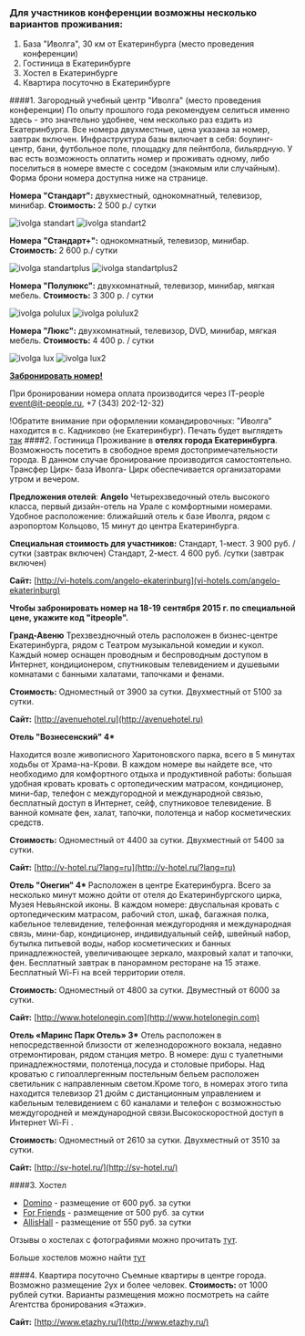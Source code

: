 ### Для участников конференции возможны несколько вариантов проживания:
1. База "Иволга", 30 км от Екатеринбурга (место проведения конференции)
2. Гостиница в Екатеринбурге
3. Хостел в Екатеринбурге
4. Квартира посуточно в Екатеринбурге

####1. Загородный учебный центр "Иволга" (место проведения конференции)
По опыту прошлого года рекомендуем селиться именно здесь - это значтельно удобнее, чем несколько раз ездить из Екатеринбурга.
Все номера двухместные, цена указана за номер, завтрак включен. 
Инфраструктура базы включает в себя: боулинг-центр, бани, футбольное поле, площадку для пейнтбола, бильярдную. 
У вас есть возможность оплатить номер и проживать одному, либо поселиться в номере вместе с соседом (знакомым или случайным). Форма брони номера доступна ниже на странице.
 
 <b>Номера "Стандарт":</b> двухместный, однокомнатный, телевизор, минибар.
 <b>Стоимость:</b> 2 500 р./ сутки

 ![ivolga standart](http://dropbucket.ru/pyconru/Ivolga/standard)
 ![ivolga standart2](http://dropbucket.ru/pyconru/Ivolga/standart2)

 <b>Номера "Стандарт+":</b> однокомнатный, телевизор, минибар.
 <b>Стоимость:</b> 2 600 р./ сутки

 ![ivolga standartplus](http://dropbucket.ru/pyconru/Ivolga/standartplus)
 ![ivolga standartplus2](http://dropbucket.ru/pyconru/Ivolga/standartplus2)
 
 <b>Номера "Полулюкс":</b> двухкомнатный, телевизор, минибар, мягкая мебель.
  <b>Стоимость:</b> 3 300 р. / сутки
 
 ![ivolga polulux](http://dropbucket.ru/pyconru/Ivolga/polulux)
 ![ivolga polulux2](http://dropbucket.ru/pyconru/Ivolga/polulux2)
 
 <b>Номера "Люкс":</b> двухкомнатный, телевизор, DVD, минибар, мягкая мебель.
  <b>Стоимость:</b> 4 400 р. / сутки
 
 ![ivolga lux](http://dropbucket.ru/pyconru/Ivolga/lux)
 ![ivolga lux2](http://dropbucket.ru/pyconru/Ivolga/lux3)
 
 <b>[Забронировать номер!](https://docs.google.com/spreadsheet/viewform?usp=drive_web&formkey=dFpjRGsxSm1YZ21NdG1PeldmcFFmelE6MQ#gid=0)</b> 
 
 При бронировании номера оплата производится через IT-people [event@it-people.ru](event@it-people.ru), +7 (343) 202-12-32) 

!Обратите внимание при оформлении командировочных: "Иволга" находится в с. Кадниково (не Екатеринбург). Печать будет выглядеть [так](http://dropbucket.ru/pyconru/pechat) 
####2. Гостиница
Проживание в <b>отелях города Екатеринбурга</b>. Возможность посетить в свободное время достопримечательности города.
В данном случае бронирование производится самостоятельно. Трансфер Цирк- база Иволга- Цирк обеспечивается организаторами утром и вечером.

<b>Предложения отелей</b>:
 <b>Angelo</b>
Четырехзведочный отель высокого класса, первый дизайн-отель на Урале с комфортными номерами.
Удобное расположение: ближайший отель к базе Иволга, рядом с аэропортом Кольцово, 15 минут до центра Екатеринбурга. 

<b>Специальная стоимость для участников:</b>
Стандарт, 1-мест. 3 900 руб. /сутки (завтрак включен)
Стандарт, 2-мест. 4 600 руб. /сутки (завтрак включен)

<b>Сайт:</b> [http://vi-hotels.com/angelo-ekaterinburg](vi-hotels.com/angelo-ekaterinburg)

<b>Чтобы забронировать номер на 18-19 сентября 2015 г. по специальной цене, укажите код "itpeople".</b> 

 <b>Гранд-Авеню</b>
Трехзвездночный отель расположен в бизнес-центре Екатеринбурга, рядом с Театром музыкальной комедии и кукол. Каждый номер оснащен проводным и беспроводным доступом в Интернет, кондиционером, спутниковым телевидением и душевыми комнатами с банными халатами, тапочками и фенами. 


<b>Стоимость:</b>
Одноместный от 3900 за сутки.
Двухместный от 5100 за сутки.

<b>Сайт:</b> [http://avenuehotel.ru](http://avenuehotel.ru)
  
<b>Отель "Вознесенский"  4* </b>

Находится возле живописного Харитоновского парка, всего в 5 минутах ходьбы от Храма-на-Крови. В  каждом номере вы найдете все, что необходимо для комфортного отдыха и продуктивной работы: большая удобная кровать кровать с ортопедическим матрасом,  кондиционер, мини-бар, телефон с междугородной и международной связью, бесплатный доступ в Интернет, сейф, спутниковое телевидение. В ванной комнате фен, халат, тапочки, полотенца и набор косметических средств. 

<b>Стоимость:</b>
Одноместный от  4400 за сутки.
Двухместный  от 5400 за сутки.

<b>Сайт:</b> [http://v-hotel.ru/?lang=ru](http://v-hotel.ru/?lang=ru)
  
  <b>Отель "Онегин" 4* </b>
Расположен в центре Екатеринбурга. Всего за несколько минут можно дойти от отеля до Екатеринбургского цирка, Музея Невьянской иконы. В каждом номере: двуспальная кровать с ортопедическим матрасом, рабочий стол,  шкаф, багажная полка, кабельное телевидение, телефонная междугородняя и международная связь, мини-бар, кондиционер, индивидуальный сейф,  швейный набор, бутылка питьевой воды, набор косметических и банных принадлежностей, увеличивающее зеркало, махровый халат и тапочки, фен. Бесплатный завтрак в панорамном ресторане на 15 этаже. Бесплатный  Wi-Fi на всей территории отеля.

<b>Стоимость:</b>
Одноместный от 4800 за сутки.
Двуместный от 6000 за сутки.

<b>Сайт:</b> [http://www.hotelonegin.com](http://www.hotelonegin.com)

<b> Отель «Маринс Парк Отель» 3*</b>
Отель расположен в непосредственной близости от железнодорожного вокзала, недавно отремонтирован, рядом станция метро. 
В номере: душ с туалетными принадлежностями, полотенца,посуда и столовые приборы.
Над кроватью с гипоаллергенным постельным бельем расположен светильник с направленным светом.Кроме того, в номерах этого типа находится телевизор 21 дюйм с дистанционным управлением и кабельным телевидением с 60 каналами и телефон с возможностью междугородней и международной связи.Высокоскоростной доступ в Интернет Wi-Fi .

<b>Стоимость:</b>
Одноместный от 2610 за сутки.
Двухместный от 3510 за сутки.

<b>Сайт:</b> [http://sv-hotel.ru/](http://sv-hotel.ru/)

####3. Хостел

* [Domino](http://dominohotel.ru/) - размещение от 600 руб. за сутки
* [For Friends](http://vk.com/hostel4friends) - размещение от 500 руб. за сутки
* [AllisHall](http://allishall.ru/) - размещение от 550 руб. за сутки
 
Отзывы о хостелах с фотографиями можно прочитать [тут](http://itsmycity.ru/blog/post?id=2274).

Больше хостелов можно найти [тут](http://www.hostelsclub.com/step015_advsearch.php?lang=en&location=Enter+city+or+hostel+name&locationActive=0&country=54&city=2589&mese=2&giorno=23&anno=2013&notti=2&guests=1&currency=98&room_type=0&mixed=1&male=1&female=1&maxbeds=0&fac_26=&fac_5=&fac_33=&fac_25=&fac_24=&fac_23=&fac_39=&fac_8=&fac_9=&fac_10=&fac_32=&fac_6=&fac_14=&fac_19=&fac_15=&fac_38=&fac_7=&fac_13=&fac_12=&fac_21=&fac_30=&fac_17=&fac_18=&fac_34=&fac_37=&fac_11=&fac_28=&fac_41=&fac_40=&fac_16=&fac_2=&fac_31=&fac_42=&fac_3=&fac_4=&fac_29=&fac_1=&scat_1=&scat_2=&scat_6=&cat_1=1&cat_2=1&cat_3=1&cat_4=1&cat_5=1&cat_6=1&cat_7=1&cat_8=1&cat_9=1&cat_10=1&limits=no)
  
####4. Квартира посуточно
Съемные квартиры в центре города. Возможно размещение 2ух и более человек. 
<b>Стоимость:</b> от 1000 рублей сутки. 
Варианты размещения можно посмотреть на сайте Агентства бронирования «Этажи».

<b>Сайт:</b> [http://www.etazhy.ru/](http://www.etazhy.ru/)
